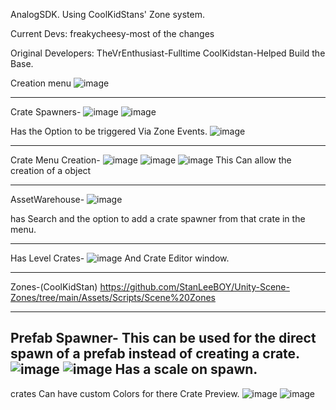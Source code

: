 AnalogSDK.
Using CoolKidStans' Zone system.

Current Devs:
freakycheesy-most of the changes

Original Developers:
TheVrEnthusiast-Fulltime
CoolKidstan-Helped Build the Base.


Creation menu
![image](https://github.com/user-attachments/assets/f15b5451-a9da-466b-9a26-5bc46c6fdc6a)

________________________________________________________________________________________
Crate Spawners-
![image](https://github.com/user-attachments/assets/c369ef11-d7e4-444e-8be8-67e2614dc1c6)
![image](https://github.com/user-attachments/assets/5e3aea9e-7162-49f1-b3ee-5e00fe22e756)

Has the Option to be triggered Via Zone Events.
![image](https://github.com/user-attachments/assets/5a7e0a59-2a95-46f9-a957-7e842783a595)

-----------------------------------------------------------------------------------------
Crate Menu Creation-
![image](https://github.com/user-attachments/assets/405f3b12-ee6a-44df-9153-eaa3774c075c)
![image](https://github.com/user-attachments/assets/1f0ae0b6-c06f-4630-bf0d-767c327e152f)
![image](https://github.com/user-attachments/assets/38eb72f3-e11f-4282-bf1b-0389f8e3659b)
This Can allow the creation of a object 

-----------------------------------------------------------------------------------------
AssetWarehouse-
![image](https://github.com/user-attachments/assets/aed93066-aed7-4968-a7fb-32187bec587f)

has Search and the option to add a crate spawner from that crate in the menu.

------------------------------------------------------------------------------------------
Has Level Crates-
![image](https://github.com/user-attachments/assets/d5b93ea1-bd7e-495c-8f83-05f87ac4f383)
And Crate Editor window.

------------------------------------------------------------------------------------------
Zones-(CoolKidStan)
https://github.com/StanLeeBOY/Unity-Scene-Zones/tree/main/Assets/Scripts/Scene%20Zones

------------------------------------------------------------------------------------------
Prefab Spawner-
This can be used for the direct spawn of a prefab instead of creating a crate.
![image](https://github.com/user-attachments/assets/b120e232-78c3-4ec3-84ba-60e26c21c277)
![image](https://github.com/user-attachments/assets/11f70f9d-fc2b-4a77-a697-70d56e33aa65)
Has a scale on spawn.
------------------------------------------------------------------------------------------

crates Can have custom Colors for there Crate Preview.
![image](https://github.com/user-attachments/assets/f7c01133-676d-4cb0-9960-d9de5262eec1)
![image](https://github.com/user-attachments/assets/cbc0e90a-486d-4a46-89ef-1a8128be7a74)

